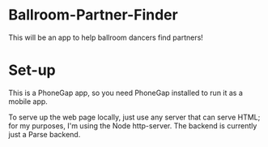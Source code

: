 # Ballroom-Partner-Finder

This will be an app to help ballroom dancers find partners!

# Set-up

This is a PhoneGap app, so you need PhoneGap installed to run it as a mobile app.

To serve up the web page locally, just use any server that can serve HTML; for my purposes, I'm using the Node http-server.  The backend is currently just a Parse backend.